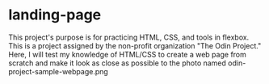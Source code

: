 # landing-page

This project's purpose is for practicing HTML, CSS, and tools in flexbox. This is a project assigned by the non-profit organization "The Odin Project." Here, I will test my knowledge of HTML/CSS to create a web page from scratch and make it look as close as possible to the photo named odin-project-sample-webpage.png
